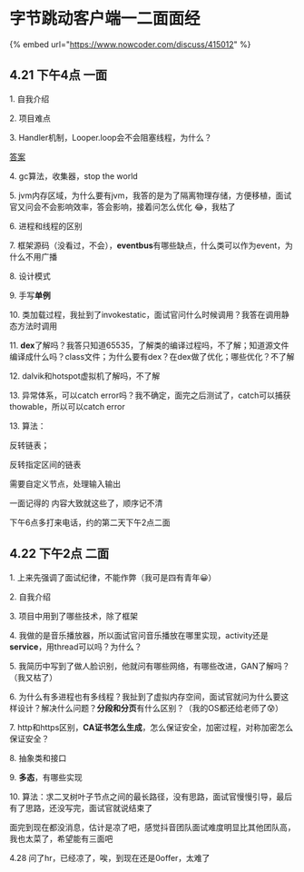 # 字节跳动客户端一二面面经

{% embed url="https://www.nowcoder.com/discuss/415012" %}

## 4.21 下午4点 一面

1\. 自我介绍 

2\. 项目难点

3\. Handler机制，Looper.loop会不会阻塞线程，为什么？

[答案](broken-reference)

4\. gc算法，收集器，stop the world

5\. jvm内存区域，为什么要有jvm，我答的是为了隔离物理存储，方便移植，面试官又问会不会影响效率，答会影响，接着问怎么优化 😂，我枯了

6\. 进程和线程的区别

7\. 框架源码（没看过，不会），**eventbus**有哪些缺点，什么类可以作为event，为什么不用广播

8\. 设计模式

9\. 手写**单例**

10\. 类加载过程，我扯到了invokestatic，面试官问什么时候调用？我答在调用静态方法时调用

11\. **dex**了解吗？我答只知道65535，了解类的编译过程吗，不了解；知道源文件编译成什么吗？class文件；为什么要有dex？在dex做了优化；哪些优化？不了解

12\. dalvik和hotspot虚拟机了解吗，不了解

13\. 异常体系，可以catch error吗？我不确定，面完之后测试了，catch可以捕获thowable，所以可以catch error

13\. 算法：

反转链表；

反转指定区间的链表

需要自定义节点，处理输入输出



一面记得的 内容大致就这些了，顺序记不清

下午6点多打来电话，约的第二天下午2点二面



## 4.22 下午2点 二面

1\. 上来先强调了面试纪律，不能作弊（我可是四有青年😀）

2\. 自我介绍

3\. 项目中用到了哪些技术，除了框架

4\. 我做的是音乐播放器，所以面试官问音乐播放在哪里实现，activity还是**service**，用thread可以吗？为什么？

5\. 我简历中写到了做人脸识别，他就问有哪些网络，有哪些改进，GAN了解吗？（我又枯了）

6\. 为什么有多进程也有多线程？我扯到了虚拟内存空间，面试官就问为什么要这样设计？解决什么问题？**分段和分页**有什么区别？（我的OS都还给老师了😰）

7\. http和https区别，**CA证书怎么生成**，怎么保证安全，加密过程，对称加密怎么保证安全？

8\. 抽象类和接口

9\. **多态**，有哪些实现

10\. 算法：求二叉树叶子节点之间的最长路径，没有思路，面试官慢慢引导，最后有了思路，还没写完，面试官就说结束了



面完到现在都没消息，估计是凉了吧，感觉抖音团队面试难度明显比其他团队高，我也太菜了，希望能有三面吧



4.28 问了hr，已经凉了，唉，到现在还是0offer，太难了

